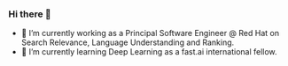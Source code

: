 ### Hi there 👋

- 🔭 I’m currently working as a Principal Software Engineer @ Red Hat on Search Relevance, Language Understanding and Ranking.
- 🌱 I’m currently learning Deep Learning as a fast.ai international fellow.

<!--
**manisnesan/manisnesan** is a ✨ _special_ ✨ repository because its `README.md` (this file) appears on your GitHub profile.

Here are some ideas to get you started:

- 🔭 I’m currently working on ...
- 🌱 I’m currently learning ...
- 👯 I’m looking to collaborate on ...
- 🤔 I’m looking for help with ...
- 💬 Ask me about ...
- 📫 How to reach me: ...
- 😄 Pronouns: ...
- ⚡ Fun fact: ...
-->
